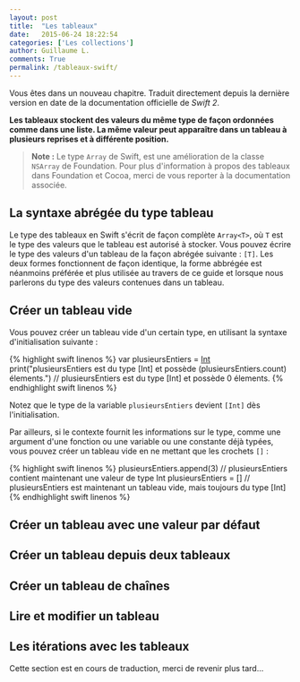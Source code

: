 ```yaml
---
layout: post
title:  "Les tableaux"
date:   2015-06-24 18:22:54
categories: ['Les collections']
author: Guillaume L.
comments: True
permalink: /tableaux-swift/
---
```


<div class="swift3">
	<p>Vous êtes dans un nouveau chapitre. Traduit directement depuis la dernière version en date de la documentation officielle de <em>Swift 2</em>.</p>
</div>

**Les tableaux stockent des valeurs du même type de façon ordonnées comme dans une liste. La même valeur peut apparaître dans un tableau à plusieurs reprises et à différente position.**

>**Note :** Le type `Array` de Swift, est une amélioration de la classe `NSArray` de Foundation. Pour plus d'information à propos des tableaux dans Foundation et Cocoa, merci de vous reporter à la documentation associée.

## La syntaxe abrégée du type tableau

Le type des tableaux en Swift s'écrit de façon complète `Array<T>`, où `T` est le type des valeurs que le tableau est autorisé à stocker. Vous pouvez écrire le type des valeurs d'un tableau de la façon abrégée suivante : `[T]`. Les deux formes fonctionnent de façon identique, la forme abbrégée est néanmoins préférée et plus utilisée au travers de ce guide et lorsque nous parlerons du type des valeurs contenues dans un tableau.

## Créer un tableau vide

Vous pouvez créer un tableau vide d'un certain type, en utilisant la syntaxe d'initialisation suivante :

{% highlight swift linenos %}
var plusieursEntiers = [Int]()
print("plusieursEntiers est du type [Int] et possède \(plusieursEntiers.count) élements.")
// plusieursEntiers est du type [Int] et possède 0 élements.
{% endhighlight swift linenos %}

Notez que le type de la variable `plusieursEntiers` devient `[Int]` dès l'initialisation.

Par ailleurs, si le contexte fournit les informations sur le type, comme une argument d'une fonction ou une variable ou une constante déjà typées, vous pouvez créer un tableau vide en ne mettant que les crochets `[]` :

{% highlight swift linenos %}
plusieursEntiers.append(3)
// plusieursEntiers contient maintenant une valeur de type Int
plusieursEntiers = []
// plusieursEntiers est maintenant un tableau vide, mais toujours du type [Int]
{% endhighlight swift linenos %}

## Créer un tableau avec une valeur par défaut

## Créer un tableau depuis deux tableaux

## Créer un tableau de chaînes

## Lire et modifier un tableau

## Les itérations avec les tableaux













<div class="encours"><p>Cette section est en cours de traduction, merci de revenir plus tard...</p></div>
